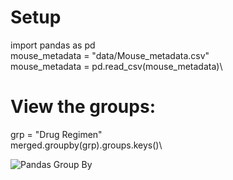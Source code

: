 # Setup
import pandas as pd\
mouse_metadata = "data/Mouse_metadata.csv"\
mouse_metadata = pd.read_csv(mouse_metadata)\

# View the groups:
grp = "Drug Regimen"\
merged.groupby(grp).groups.keys()\

![Pandas Group By](https://github.com/bigtoga/Examples/blob/master/Python/Assets/Images/PandasGroupBy.jpg "Logo Title Text 1")
